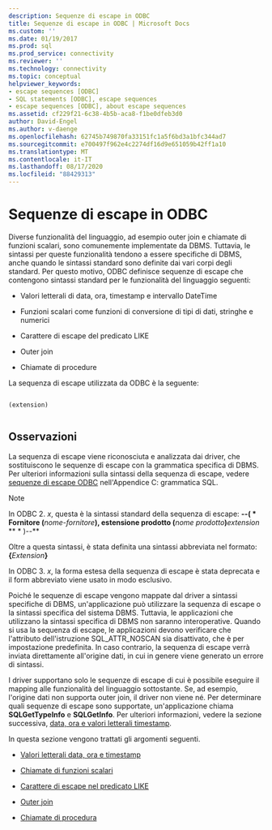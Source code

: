 ```yaml
---
description: Sequenze di escape in ODBC
title: Sequenze di escape in ODBC | Microsoft Docs
ms.custom: ''
ms.date: 01/19/2017
ms.prod: sql
ms.prod_service: connectivity
ms.reviewer: ''
ms.technology: connectivity
ms.topic: conceptual
helpviewer_keywords:
- escape sequences [ODBC]
- SQL statements [ODBC], escape sequences
- escape sequences [ODBC], about escape sequences
ms.assetid: cf229f21-6c38-4b5b-aca8-f1be0dfeb3d0
author: David-Engel
ms.author: v-daenge
ms.openlocfilehash: 62745b749870fa33151fc1a5f6bd3a1bfc344ad7
ms.sourcegitcommit: e700497f962e4c2274df16d9e651059b42ff1a10
ms.translationtype: MT
ms.contentlocale: it-IT
ms.lasthandoff: 08/17/2020
ms.locfileid: "88429313"
---
```

# <a name="escape-sequences-in-odbc"></a>Sequenze di escape in ODBC
Diverse funzionalità del linguaggio, ad esempio outer join e chiamate di funzioni scalari, sono comunemente implementate da DBMS. Tuttavia, le sintassi per queste funzionalità tendono a essere specifiche di DBMS, anche quando le sintassi standard sono definite dai vari corpi degli standard. Per questo motivo, ODBC definisce sequenze di escape che contengono sintassi standard per le funzionalità del linguaggio seguenti:  
  
-   Valori letterali di data, ora, timestamp e intervallo DateTime  
  
-   Funzioni scalari come funzioni di conversione di tipi di dati, stringhe e numerici  
  
-   Carattere di escape del predicato LIKE  
  
-   Outer join  
  
-   Chiamate di procedure  
  
 La sequenza di escape utilizzata da ODBC è la seguente:  
  
```  
  
(extension)  
  
```  
  
## <a name="remarks"></a>Osservazioni  
 La sequenza di escape viene riconosciuta e analizzata dai driver, che sostituiscono le sequenze di escape con la grammatica specifica di DBMS. Per ulteriori informazioni sulla sintassi della sequenza di escape, vedere [sequenze di escape ODBC](../../../odbc/reference/appendixes/odbc-escape-sequences.md) nell'Appendice C: grammatica SQL.  
  
> [!NOTE]  
>  In ODBC 2. *x*, questa è la sintassi standard della sequenza di escape: **--( \* Fornitore (**_nome-fornitore_**), estensione prodotto (**_nome prodotto_**)**_extension_ ** \* )--**  
>   
>  Oltre a questa sintassi, è stata definita una sintassi abbreviata nel formato:            **{**_Extension_**}**  
>   
>  In ODBC 3. *x*, la forma estesa della sequenza di escape è stata deprecata e il form abbreviato viene usato in modo esclusivo.  
  
 Poiché le sequenze di escape vengono mappate dal driver a sintassi specifiche di DBMS, un'applicazione può utilizzare la sequenza di escape o la sintassi specifica del sistema DBMS. Tuttavia, le applicazioni che utilizzano la sintassi specifica di DBMS non saranno interoperative. Quando si usa la sequenza di escape, le applicazioni devono verificare che l'attributo dell'istruzione SQL_ATTR_NOSCAN sia disattivato, che è per impostazione predefinita. In caso contrario, la sequenza di escape verrà inviata direttamente all'origine dati, in cui in genere viene generato un errore di sintassi.  
  
 I driver supportano solo le sequenze di escape di cui è possibile eseguire il mapping alle funzionalità del linguaggio sottostante. Se, ad esempio, l'origine dati non supporta outer join, il driver non viene né. Per determinare quali sequenze di escape sono supportate, un'applicazione chiama **SQLGetTypeInfo** e **SQLGetInfo**. Per ulteriori informazioni, vedere la sezione successiva, [data, ora e valori letterali timestamp](../../../odbc/reference/develop-app/date-time-and-timestamp-literals.md).  
  
 In questa sezione vengono trattati gli argomenti seguenti.  
  
-   [Valori letterali data, ora e timestamp](../../../odbc/reference/develop-app/date-time-and-timestamp-literals.md)  
  
-   [Chiamate di funzioni scalari](../../../odbc/reference/develop-app/scalar-function-calls.md)  
  
-   [Carattere di escape nel predicato LIKE](../../../odbc/reference/develop-app/like-predicate-escape-character.md)  
  
-   [Outer join](../../../odbc/reference/develop-app/outer-joins.md)  
  
-   [Chiamate di procedura](../../../odbc/reference/develop-app/procedure-calls.md)
